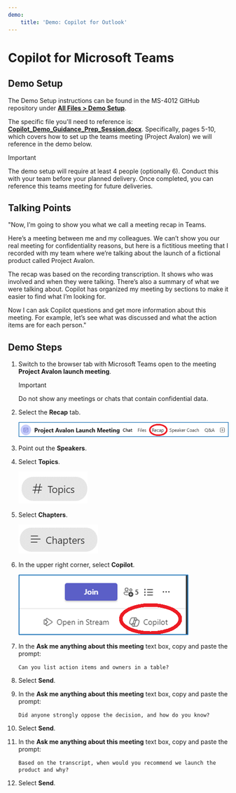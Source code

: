 ```yaml
---
demo:
    title: 'Demo: Copilot for Outlook'
---
```


# Copilot for Microsoft Teams

## Demo Setup

The Demo Setup instructions can be found in the MS-4012 GitHub repository under [**All Files > Demo Setup**](https://github.com/MicrosoftLearning/MS-4012-Microsoft-Copilot-Unlocked/raw/master/Allfiles/Demo_Setup).

The specific file you'll need to reference is: [**Copilot_Demo_Guidance_Prep_Session.docx**](https://github.com/MicrosoftLearning/MS-4012-Microsoft-Copilot-Unlocked/raw/master/Allfiles/Demo_Setup/Copilot_Demo_Guidance_%20Prep%20Session.docx). Specifically, pages 5-10, which covers how to set up the teams meeting (Project Avalon) we will reference in the demo below.

> [!IMPORTANT]
> The demo setup will require at least 4 people (optionally 6). Conduct this with your team before your planned delivery. Once completed, you can reference this teams meeting for future deliveries.

## Talking Points

"Now, I’m going to show you what we call a meeting recap in Teams.

Here’s a meeting between me and my colleagues. We can’t show you our real meeting for confidentiality reasons, but here is a fictitious meeting that I recorded with my team where we’re talking about the launch of a fictional product called Project Avalon.

The recap was based on the recording transcription. It shows who was involved and when they were talking. There’s also a summary of what we were talking about. Copilot has organized my meeting by sections to make it easier to find what I’m looking for.

Now I can ask Copilot questions and get more information about this meeting. For example, let’s see what was discussed and what the action items are for each person."

## Demo Steps

1. Switch to the browser tab with Microsoft Teams open to the meeting **Project Avalon launch meeting**.

    > [!IMPORTANT]
    > Do not show any meetings or chats that contain confidential data.

1. Select the **Recap** tab.

    ![Screenshot showing recap in Copilot in Teams.](../Demos/Media/teams_recap.png)

1. Point out the **Speakers**.
1. Select **Topics**.

    ![Screenshot showing topics in Copilot in Teams.](../Demos/Media/teams_topics.png)

1. Select **Chapters**.

    ![Screenshot showing chapters in Copilot in Teams.](../Demos/Media/teams_chapters.png)

1. In the upper right corner, select **Copilot**.

    ![Screenshot showing Copilot option in Copilot in Teams.](../Demos/Media/teams_copilot.png)

1. In the **Ask me anything about this meeting** text box, copy and paste the prompt:

    ```
    Can you list action items and owners in a table?
    ```
1. Select **Send**.
1. In the **Ask me anything about this meeting** text box, copy and paste the prompt: 

    ```
    Did anyone strongly oppose the decision, and how do you know?
    ```
    
1. Select **Send**.
1. In the **Ask me anything about this meeting** text box, copy and paste the prompt:

    ```
    Based on the transcript, when would you recommend we launch the product and why?
    ```

1. Select **Send**.